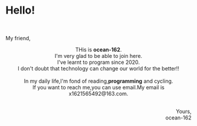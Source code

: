 <h1>Hello!</h1><br>
<p style="text-align:left;">
My friend,<br>
</p>
<p style="text-align:center;">
THis is <strong>ocean-162</strong>.<br>
I'm very glad to be able to join here.<br>
I've learnt to program since 2020.<br>
I don't doubt  that technology can change our world for the better!!<br><br>
In my daily life,I'm fond of reading,<strong>programming</strong> and cycling.<br>
If you want to reach me,you can use email.My email is x1621565492@163.com.<br><br>
</p>
<p style="text-align:right;">Yours,<br>ocean-162</p>
<!---
ocean-162/ocean-162 is a ✨ special ✨ repository because its `README.md` (this file) appears on your GitHub profile.
You can click the Preview link to take a look at your changes.
--->
